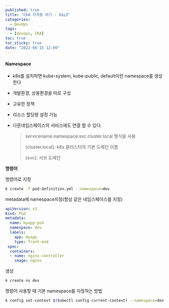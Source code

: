 ```yaml
---
published: true
title: "CKA 자격증 따기 - day3"
categories:
  - DevOps
tags:
  - [devops, CKA]
toc: true
toc_sticky: true
date: "2022-04-15 12:00"
---
```


#### Namespace

* k8s를 설치하면 kube-system, kube-public, default이란 namespace를 생성한다

* 개발환경, 상용환경을 따로 구성

* 고유한 정책

* 리소스 할당량 설정 가능

* 다른네임스페이스의 서비스에도 연결 할 수 있다.

    > servicename.namespace.svc.cluster.local 형식을 사용
    >
    > {cluster.local}: k8s 클러스터의 기본 도메인 이름
    >
    > {svc}: 서브 도메인

**명령어**

명령어로 지정

```bash
k create -f pod-definition.yml --namespace=dev
```

metadata에 namespace지정(항상 같은 네임스페이스를 지정)

```yaml
apiVersion: v1
Kind: Pod
metadata:
  name: myapp-pod
  namespace: dev
  labels:
    app: myapp
    type: front-end
 spec:
  containers:
  - name: nginx-controller
    image: nginx
```

생성

```bash
k create ns dev
```

명령어 사용할 때 기본 namespace를 지정하는 방법

```bash
k config set-context $(kubectl config current-context) --namespace=dev
```

